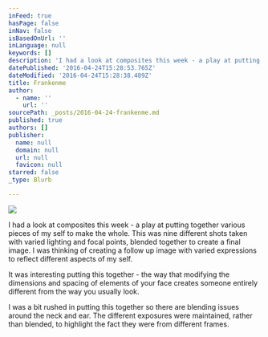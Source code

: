 ```yaml
---
inFeed: true
hasPage: false
inNav: false
isBasedOnUrl: ''
inLanguage: null
keywords: []
description: 'I had a look at composites this week - a play at putting together various pieces of my self to make the whole. This was nine different shots taken with varied lighting and focal points, blended together to create a final image. I was thinking of creating a follow up image with varied expressions to reflect different aspects of my self. '
datePublished: '2016-04-24T15:28:53.765Z'
dateModified: '2016-04-24T15:28:38.489Z'
title: Frankenme
author:
  - name: ''
    url: ''
sourcePath: _posts/2016-04-24-frankenme.md
published: true
authors: []
publisher:
  name: null
  domain: null
  url: null
  favicon: null
starred: false
_type: Blurb

---
```

![](https://the-grid-user-content.s3-us-west-2.amazonaws.com/c49761f8-4e00-4ddc-9cbd-8769656a67ee.jpg)

I had a look at composites this week - a play at putting together various pieces of my self to make the whole. This was nine different shots taken with varied lighting and focal points, blended together to create a final image. I was thinking of creating a follow up image with varied expressions to reflect different aspects of my self.

It was interesting putting this together - the way that modifying the dimensions and spacing of elements of your face creates someone entirely different from the way you usually look.

I was a bit rushed in putting this together so there are blending issues around the neck and ear. The different exposures were maintained, rather than blended, to highlight the fact they were from different frames.